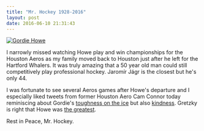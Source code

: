```yaml
---
title: "Mr. Hockey 1928-2016"
layout: post
date: 2016-06-10 21:31:43
---
```

[![Gordie Howe](http://i.cbc.ca/1.3629700.1465597416!/fileImage/httpImage/image.jpg_gen/derivatives/16x9_620/howe-and-gretzky.jpg)](http://www.cbc.ca/news/canada/edmonton/wayne-gretzky-recalls-his-friendship-with-gordie-howe-the-greatest-to-ever-play-the-game-1.3629087)

I narrowly missed watching Howe play and win championships for the Houston Aeros as my family moved back to Houston just after he left for the Hartford Whalers. It was truly amazing that a 50 year old man could still competitively play professional hockey. Jaromír Jágr is the closest but he's only 44.

I was fortunate to see several Aeros games after Howe's departure and I especially liked tweets from former Houston Aero Cam Connor today reminiscing about Gordie's [toughness on the ice](https://twitter.com/CamConnorNHL/status/741291384162811904) but also [kindness](https://twitter.com/CamConnorNHL/status/741318013463363584). Gretzky is right that Howe was [the greatest](http://www.cbc.ca/news/canada/edmonton/wayne-gretzky-recalls-his-friendship-with-gordie-howe-the-greatest-to-ever-play-the-game-1.3629087).

Rest in Peace, Mr. Hockey.
